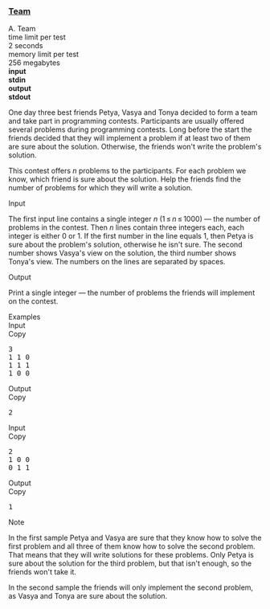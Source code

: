 <h3><a href="https://codeforces.com/contest/231/problem/A" target="_blank" rel="noopener noreferrer">Team</a></h3>

<div class="header"><div class="title">A. Team</div><div class="time-limit"><div class="property-title">time limit per test</div>2 seconds</div><div class="memory-limit"><div class="property-title">memory limit per test</div>256 megabytes</div><div class="input-file input-standard" style="font-weight: bold"><div class="property-title">input</div>stdin</div><div class="output-file output-standard" style="font-weight: bold"><div class="property-title">output</div>stdout</div></div><div><p>One day three best friends Petya, Vasya and Tonya decided to form a team and take part in programming contests. Participants are usually offered several problems during programming contests. Long before the start the friends decided that they will implement a problem if at least two of them are sure about the solution. Otherwise, the friends won't write the problem's solution.</p><p>This contest offers <span class="tex-span"><i>n</i></span> problems to the participants. For each problem we know, which friend is sure about the solution. Help the friends find the number of problems for which they will write a solution.</p></div><div class="input-specification"><div class="section-title">Input</div><p>The first input line contains a single integer <span class="tex-span"><i>n</i></span> (<span class="tex-span">1 ≤ <i>n</i> ≤ 1000</span>) — the number of problems in the contest. Then <span class="tex-span"><i>n</i></span> lines contain three integers each, each integer is either <span class="tex-span">0</span> or <span class="tex-span">1</span>. If the first number in the line equals <span class="tex-span">1</span>, then Petya is sure about the problem's solution, otherwise he isn't sure. The second number shows Vasya's view on the solution, the third number shows Tonya's view. The numbers on the lines are separated by spaces.</p></div><div class="output-specification"><div class="section-title">Output</div><p>Print a single integer — the number of problems the friends will implement on the contest.</p></div><div class="sample-tests"><div class="section-title">Examples</div><div class="sample-test"><div class="input"><div class="title">Input<div title="Copy" data-clipboard-target="#id005546767322848055" id="id0039042821149260554" class="input-output-copier">Copy</div></div><pre id="id005546767322848055">3<br>1 1 0<br>1 1 1<br>1 0 0<br></pre></div><div class="output"><div class="title">Output<div title="Copy" data-clipboard-target="#id002991067928349297" id="id007854493737440525" class="input-output-copier">Copy</div></div><pre id="id002991067928349297">2<br></pre></div><div class="input"><div class="title">Input<div title="Copy" data-clipboard-target="#id00563721786167934" id="id0010511854461589032" class="input-output-copier">Copy</div></div><pre id="id00563721786167934">2<br>1 0 0<br>0 1 1<br></pre></div><div class="output"><div class="title">Output<div title="Copy" data-clipboard-target="#id007463439952866623" id="id00043777547216858004" class="input-output-copier">Copy</div></div><pre id="id007463439952866623">1<br></pre></div></div></div><div class="note"><div class="section-title">Note</div><p>In the first sample Petya and Vasya are sure that they know how to solve the first problem and all three of them know how to solve the second problem. That means that they will write solutions for these problems. Only Petya is sure about the solution for the third problem, but that isn't enough, so the friends won't take it. </p><p>In the second sample the friends will only implement the second problem, as Vasya and Tonya are sure about the solution.</p></div>